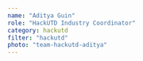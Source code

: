 ```yaml
---
name: "Aditya Guin"
role: "HackUTD Industry Coordinator"
category: hackutd
filter: "hackutd"
photo: "team-hackutd-aditya"
---
```

